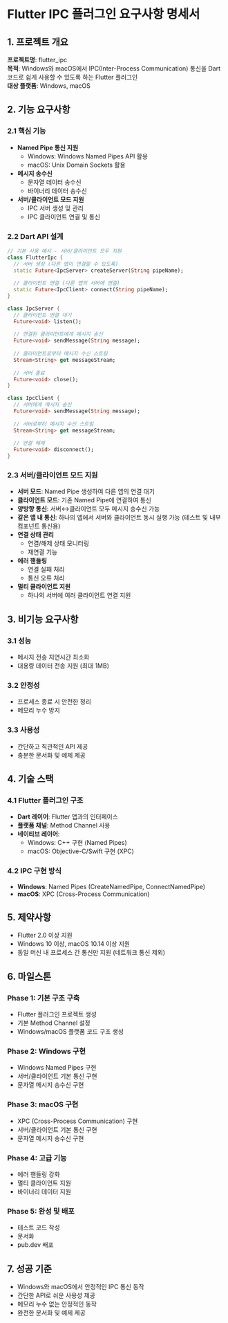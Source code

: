 # Flutter IPC 플러그인 요구사항 명세서

## 1. 프로젝트 개요
**프로젝트명**: flutter_ipc  
**목적**: Windows와 macOS에서 IPC(Inter-Process Communication) 통신을 Dart 코드로 쉽게 사용할 수 있도록 하는 Flutter 플러그인  
**대상 플랫폼**: Windows, macOS  

## 2. 기능 요구사항

### 2.1 핵심 기능
- **Named Pipe 통신 지원**
  - Windows: Windows Named Pipes API 활용
  - macOS: Unix Domain Sockets 활용
- **메시지 송수신**
  - 문자열 데이터 송수신
  - 바이너리 데이터 송수신
- **서버/클라이언트 모드 지원**
  - IPC 서버 생성 및 관리
  - IPC 클라이언트 연결 및 통신

### 2.2 Dart API 설계
```dart
// 기본 사용 예시 - 서버/클라이언트 모두 지원
class FlutterIpc {
  // 서버 생성 (다른 앱이 연결할 수 있도록)
  static Future<IpcServer> createServer(String pipeName);
  
  // 클라이언트 연결 (다른 앱의 서버에 연결)
  static Future<IpcClient> connect(String pipeName);
}

class IpcServer {
  // 클라이언트 연결 대기
  Future<void> listen();
  
  // 연결된 클라이언트에게 메시지 송신
  Future<void> sendMessage(String message);
  
  // 클라이언트로부터 메시지 수신 스트림
  Stream<String> get messageStream;
  
  // 서버 종료
  Future<void> close();
}

class IpcClient {
  // 서버에게 메시지 송신
  Future<void> sendMessage(String message);
  
  // 서버로부터 메시지 수신 스트림  
  Stream<String> get messageStream;
  
  // 연결 해제
  Future<void> disconnect();
}
```

### 2.3 서버/클라이언트 모드 지원
- **서버 모드**: Named Pipe 생성하여 다른 앱의 연결 대기
- **클라이언트 모드**: 기존 Named Pipe에 연결하여 통신
- **양방향 통신**: 서버↔클라이언트 모두 메시지 송수신 가능
- **같은 앱 내 통신**: 하나의 앱에서 서버와 클라이언트 동시 실행 가능 (테스트 및 내부 컴포넌트 통신용)
- **연결 상태 관리**
  - 연결/해제 상태 모니터링
  - 재연결 기능
- **에러 핸들링**
  - 연결 실패 처리
  - 통신 오류 처리
- **멀티 클라이언트 지원**
  - 하나의 서버에 여러 클라이언트 연결 지원

## 3. 비기능 요구사항

### 3.1 성능
- 메시지 전송 지연시간 최소화
- 대용량 데이터 전송 지원 (최대 1MB)

### 3.2 안정성
- 프로세스 종료 시 안전한 정리
- 메모리 누수 방지

### 3.3 사용성
- 간단하고 직관적인 API 제공
- 충분한 문서화 및 예제 제공

## 4. 기술 스택

### 4.1 Flutter 플러그인 구조
- **Dart 레이어**: Flutter 앱과의 인터페이스
- **플랫폼 채널**: Method Channel 사용
- **네이티브 레이어**:
  - Windows: C++ 구현 (Named Pipes)
  - macOS: Objective-C/Swift 구현 (XPC)

### 4.2 IPC 구현 방식
- **Windows**: Named Pipes (CreateNamedPipe, ConnectNamedPipe)
- **macOS**: XPC (Cross-Process Communication)

## 5. 제약사항
- Flutter 2.0 이상 지원
- Windows 10 이상, macOS 10.14 이상 지원
- 동일 머신 내 프로세스 간 통신만 지원 (네트워크 통신 제외)

## 6. 마일스톤

### Phase 1: 기본 구조 구축
- Flutter 플러그인 프로젝트 생성
- 기본 Method Channel 설정
- Windows/macOS 플랫폼 코드 구조 생성

### Phase 2: Windows 구현
- Windows Named Pipes 구현
- 서버/클라이언트 기본 통신 구현
- 문자열 메시지 송수신 구현

### Phase 3: macOS 구현  
- XPC (Cross-Process Communication) 구현
- 서버/클라이언트 기본 통신 구현
- 문자열 메시지 송수신 구현

### Phase 4: 고급 기능
- 에러 핸들링 강화
- 멀티 클라이언트 지원
- 바이너리 데이터 지원

### Phase 5: 완성 및 배포
- 테스트 코드 작성
- 문서화
- pub.dev 배포

## 7. 성공 기준
- Windows와 macOS에서 안정적인 IPC 통신 동작
- 간단한 API로 쉬운 사용성 제공
- 메모리 누수 없는 안정적인 동작
- 완전한 문서화 및 예제 제공